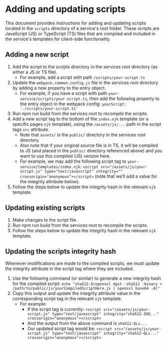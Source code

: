 # Adding and updating scripts

This document provides instructions for adding and updating scripts located in
the `scripts` directory of a service's root folder. These scripts are
JavaScript (JS) or TypeScript (TS) files that are compiled and included in the
service's templates for client-side functionality.

## Adding a new script

1. Add the script to the scripts directory in the services root directory (as
either a JS or TS file).
    - For example, add a script with path `/scripts/your-script.ts`
2. Update the `webpack.common.config.js` file in the services root directory
by adding a new property to the entry object.
    - For example, if you have a script with path
    `your-service/scripts/your-script.ts`, then add the following property to
    the entry object in the webpack config:
    `yourScript: './scripts/your-script.ts'`
3. Run npm run build from the services root to recompile the scripts.
4. Add a new script tag to the bottom of the `index.njk` template (or a
specific pages `njk` template), using the `/assets/js/...` path in the script
tags `src` attribute.
    - Note that `assets/` is the `public/` directory in the services root
    directory.
    - Also note that if your original source file is in TS, it will be compiled
    to JS (and placed in the `public/` directory referenced above) and you want
    to use this compiled (JS) version here.
    - For example, we may add the following script tag to
    `your-service/templates/index.njk`: `<script
    src="/assets/js/your-script.js" type="text/javascript" integrity=""
    crossorigin="anonymous"></script>`
    (note that we’ll add a value for the integrity attribute below).
5. Follow the steps below to update the integrity hash in the relevant `njk`
template.

## Updating existing scripts

1. Make changes to the script file.
2. Run npm run build from the services root to recompile the scripts.
3. Follow the steps below to update the integrity hash in the relevant `njk`
template.

## Updating the scripts integrity hash

Whenever modifications are made to the compiled scripts, we must update the
integrity attribute in the script tag where they are included.

1. Use the following command (or similar) to generate a new integrity hash for
the compiled script: `echo "sha512-$(openssl dgst -sha512 -binary <
 /path/to/public/js/yourCompiledScriptHere.js | openssl base64 -A)"`
2. Copy this output and update the integrity attribute value in the
corresponding script tag in the relevant `njk` template.
    - For example:
      - If the script tag is currently: `<script
      src="/assets/js/your-script.js" type="text/javascript"
      integrity="sha512-3UQ..." crossorigin="anonymous"></script>`
      - And the output from the above command is `sha512-QLv...`
      - Our updated script tag would be: `<script
      src="/assets/js/your-script.js" type="text/javascript"
      integrity="sha512-QLv..." crossorigin="anonymous"></script>`
